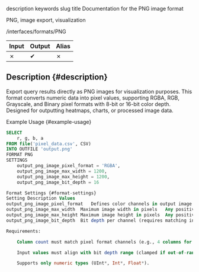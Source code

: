 description 	keywords 	slug 	title
Documentation for the PNG image format
	
PNG, image export, visualization
	
/interfaces/formats/PNG


| Input | Output | Alias |
|-------|--------|-------|
| ✗     | ✔      |   ✗   |

	
## Description {#description}

Export query results directly as PNG images for visualization purposes. This format converts numeric data into pixel values, supporting RGBA, RGB, Grayscale, and Binary pixel formats with 8-bit or 16-bit color depth. Designed for outputting heatmaps, charts, or processed image data.

Example Usage {#example-usage}

```sql
SELECT 
    r, g, b, a 
FROM file('pixel_data.csv', CSV)
INTO OUTFILE 'output.png' 
FORMAT PNG
SETTINGS 
    output_png_image_pixel_format = 'RGBA',
    output_png_image_max_width = 1200,
    output_png_image_max_height = 1200,
    output_png_image_bit_depth = 16

Format Settings {#format-settings}
Setting	Description	Values
output_png_image_pixel_format	Defines color channels in output image	RGBA, RGB, Grayscale, Binary
output_png_image_max_width	Maximum image width in pixels	Any positive integer
output_png_image_max_height	Maximum image height in pixels	Any positive integer
output_png_image_bit_depth	Bit depth per channel (requires matching input data range)	8 (0-255), 16 (0-65535)

Requirements:

    Column count must match pixel format channels (e.g., 4 columns for RGBA).

    Input values must align with bit depth range (clamped if out-of-range).

    Supports only numeric types (UInt*, Int*, Float*).